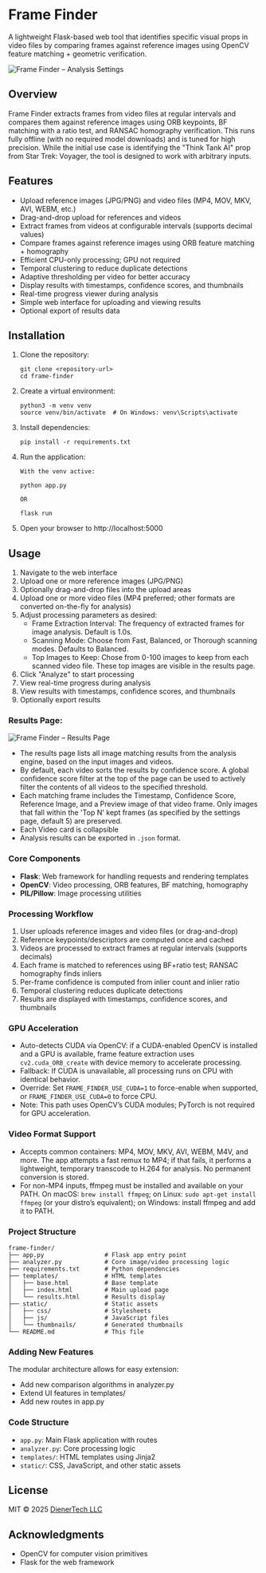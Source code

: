 # Frame Finder

A lightweight Flask-based web tool that identifies specific visual props in video files by comparing frames against reference images using OpenCV feature matching + geometric verification.

![Frame Finder – Analysis Settings](static/images/website-screenshot.png)

## Overview

Frame Finder extracts frames from video files at regular intervals and compares them against reference images using ORB keypoints, BF matching with a ratio test, and RANSAC homography verification. This runs fully offline (with no required model downloads) and is tuned for high precision. While the initial use case is identifying the "Think Tank AI" prop from Star Trek: Voyager, the tool is designed to work with arbitrary inputs.

## Features

- Upload reference images (JPG/PNG) and video files (MP4, MOV, MKV, AVI, WEBM, etc.)
- Drag-and-drop upload for references and videos
- Extract frames from videos at configurable intervals (supports decimal values)
- Compare frames against reference images using ORB feature matching + homography
- Efficient CPU-only processing; GPU not required
- Temporal clustering to reduce duplicate detections
- Adaptive thresholding per video for better accuracy
- Display results with timestamps, confidence scores, and thumbnails
- Real-time progress viewer during analysis
- Simple web interface for uploading and viewing results
- Optional export of results data

## Installation

1. Clone the repository:
   ```
   git clone <repository-url>
   cd frame-finder
   ```

2. Create a virtual environment:
   ```
   python3 -m venv venv
   source venv/bin/activate  # On Windows: venv\Scripts\activate
   ```

3. Install dependencies:
   ```
   pip install -r requirements.txt
   ```

4. Run the application:
   ```
   With the venv active:
   
   python app.py
   
   OR
   
   flask run
   ```

5. Open your browser to http://localhost:5000

## Usage

1. Navigate to the web interface
2. Upload one or more reference images (JPG/PNG)
3. Optionally drag-and-drop files into the upload areas
4. Upload one or more video files (MP4 preferred; other formats are converted on-the-fly for analysis)
5. Adjust processing parameters as desired:
   - Frame Extraction Interval: The frequency of extracted frames for image analysis. Default is 1.0s.
   - Scanning Mode: Choose from Fast, Balanced, or Thorough scanning modes. Defaults to Balanced.
   - Top Images to Keep: Chose from 0-100 images to keep from each scanned video file. These top images are visible in the results page.
6. Click "Analyze" to start processing
7. View real-time progress during analysis
8. View results with timestamps, confidence scores, and thumbnails
9. Optionally export results

### Results Page:

![Frame Finder – Results Page](static/images/website-results-screenshot.png)

- The results page lists all image matching results from the analysis engine, based on the input images and videos. 
- By default, each video sorts the results by confidence score. A global confidence score filter at the top of the page can be used to actively filter the contents of all videos to the specified threshold. 
- Each matching frame includes the Timestamp, Confidence Score, Reference Image, and a Preview image of that video frame. Only images that fall within the 'Top N' kept frames (as specified by the settings page, default 5) are preserved.
- Each Video card is collapsible
- Analysis results can be exported in `.json` format.


### Core Components

- **Flask**: Web framework for handling requests and rendering templates
- **OpenCV**: Video processing, ORB features, BF matching, homography
- **PIL/Pillow**: Image processing utilities

### Processing Workflow

1. User uploads reference images and video files (or drag-and-drop)
2. Reference keypoints/descriptors are computed once and cached
3. Videos are processed to extract frames at regular intervals (supports decimals)
4. Each frame is matched to references using BF+ratio test; RANSAC homography finds inliers
5. Per-frame confidence is computed from inlier count and inlier ratio
6. Temporal clustering reduces duplicate detections
7. Results are displayed with timestamps, confidence scores, and thumbnails

### GPU Acceleration

- Auto-detects CUDA via OpenCV: if a CUDA-enabled OpenCV is installed and a GPU is available, frame feature extraction uses `cv2.cuda_ORB_create` with device memory to accelerate processing.
- Fallback: If CUDA is unavailable, all processing runs on CPU with identical behavior.
- Override: Set `FRAME_FINDER_USE_CUDA=1` to force-enable when supported, or `FRAME_FINDER_USE_CUDA=0` to force CPU.
- Note: This path uses OpenCV’s CUDA modules; PyTorch is not required for GPU acceleration.

### Video Format Support

- Accepts common containers: MP4, MOV, MKV, AVI, WEBM, M4V, and more. The app attempts a fast remux to MP4; if that fails, it performs a lightweight, temporary transcode to H.264 for analysis. No permanent conversion is stored.
- For non-MP4 inputs, ffmpeg must be installed and available on your PATH. On macOS: `brew install ffmpeg`; on Linux: `sudo apt-get install ffmpeg` (or your distro’s equivalent); on Windows: install ffmpeg and add it to PATH.

### Project Structure

```
frame-finder/
├── app.py                 # Flask app entry point
├── analyzer.py            # Core image/video processing logic
├── requirements.txt       # Python dependencies
├── templates/             # HTML templates
│   ├── base.html          # Base template
│   ├── index.html         # Main upload page
│   └── results.html       # Results display
├── static/                # Static assets
│   ├── css/               # Stylesheets
│   ├── js/                # JavaScript files
│   └── thumbnails/        # Generated thumbnails
└── README.md              # This file
```

### Adding New Features

The modular architecture allows for easy extension:

- Add new comparison algorithms in analyzer.py
- Extend UI features in templates/
- Add new routes in app.py

### Code Structure

- `app.py`: Main Flask application with routes
- `analyzer.py`: Core processing logic
- `templates/`: HTML templates using Jinja2
- `static/`: CSS, JavaScript, and other static assets

## License
MIT © 2025 [DienerTech LLC](https://diener.tech)

## Acknowledgments
- OpenCV for computer vision primitives
- Flask for the web framework
